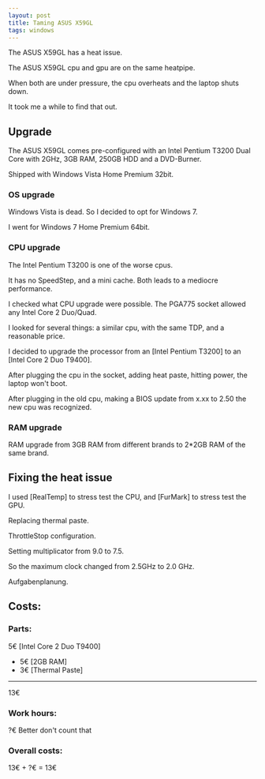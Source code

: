 ```yaml
---
layout: post
title: Taming ASUS X59GL
tags: windows
---
```


The ASUS X59GL has a heat issue.

The ASUS X59GL cpu and gpu are on the same heatpipe.

When both are under pressure, the cpu overheats and the laptop shuts down.

It took me a while to find that out.

## Upgrade

The ASUS X59GL comes pre-configured with an Intel Pentium T3200 Dual Core with 2GHz, 3GB RAM, 250GB HDD and a DVD-Burner.

Shipped with Windows Vista Home Premium 32bit.

### OS upgrade

Windows Vista is dead. So I decided to opt for Windows 7.

I went for Windows 7 Home Premium 64bit.

### CPU upgrade

The Intel Pentium T3200 is one of the worse cpus.

It has no SpeedStep, and a mini cache. Both leads to a mediocre performance.

I checked what CPU upgrade were possible. The PGA775 socket allowed any Intel Core 2 Duo/Quad.

I looked for several things: a similar cpu, with the same TDP, and a reasonable price.

I decided to upgrade the processor from an [Intel Pentium T3200] to an [Intel Core 2 Duo T9400].

After plugging the cpu in the socket, adding heat paste, hitting power, the laptop won't boot.

After plugging in the old cpu, making a BIOS update from x.xx to 2.50 the new cpu was recognized.

### RAM upgrade

RAM upgrade from 3GB RAM from different brands to 2*2GB RAM of the same brand.

## Fixing the heat issue

I used [RealTemp] to stress test the CPU, and [FurMark] to stress test the GPU.

Replacing thermal paste.

ThrottleStop configuration.

Setting multiplicator from 9.0 to 7.5.

So the maximum clock changed from 2.5GHz to 2.0 GHz.

Aufgabenplanung.

## Costs:

### Parts:

  5€ [Intel Core 2 Duo T9400]
+ 5€ [2GB RAM]
+ 3€ [Thermal Paste]
----
 13€

### Work hours:

?€ Better don't count that

### Overall costs:

13€ + ?€ = 13€
